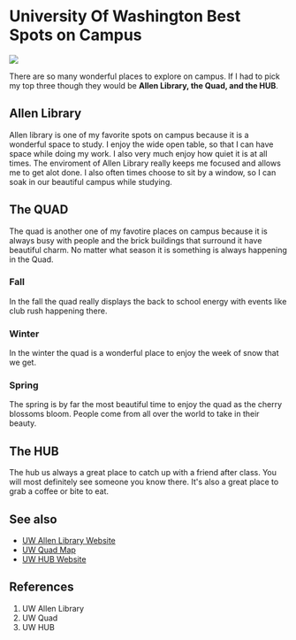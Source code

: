 # University Of Washington Best Spots on Campus 
![](https://media.istockphoto.com/photos/aerial-photo-of-the-university-of-washington-picture-id981020140?k=20&m=981020140&s=612x612&w=0&h=5_b5nWljrJyruy_uymdo2m-8CmvOR1GOm_L1ke4MoZ0=)

There are so many wonderful places to explore on campus. If I had to pick my top three though they would be **Allen Library, the Quad, and the HUB**. 


## Allen Library 
Allen library is one of my favorite spots on campus because it is a wonderful space to study. I enjoy the wide open table, so that I can have space while doing my work. I also very much enjoy how quiet it is at all times. The enviroment of Allen Library really keeps me focused and allows me to get alot done. I also often times choose to sit by a window, so I can soak in our beautiful campus while studying. 

## The QUAD
The quad is another one of my favotire places on campus because it is always busy with people and the brick buildings that surround it have beautiful charm. No matter what season it is something is always happening in the Quad. 

### Fall
In the fall the quad really displays the back to school energy with events like club rush happening there. 
### Winter
In the winter the quad is a wonderful place to enjoy the week of snow that we get.

### Spring
The spring is by far the most beautiful time to enjoy the quad as the cherry blossoms bloom. People come from all over the world to take in their beauty. 

## The HUB
The hub us always a great place to catch up with a friend after class. You will most definitely see someone you know there. It's also a great place to grab a coffee or bite to eat. 

## See also
- [UW Allen Library Website](https://www.lib.washington.edu/suzzallo)
- [UW Quad Map](https://www.lib.washington.edu/images2/graphics/campus-maps/quad_map.png/view)
- [UW HUB Website](https://hub.washington.edu/)

## References
1. UW Allen Library
2. UW Quad
3. UW HUB
